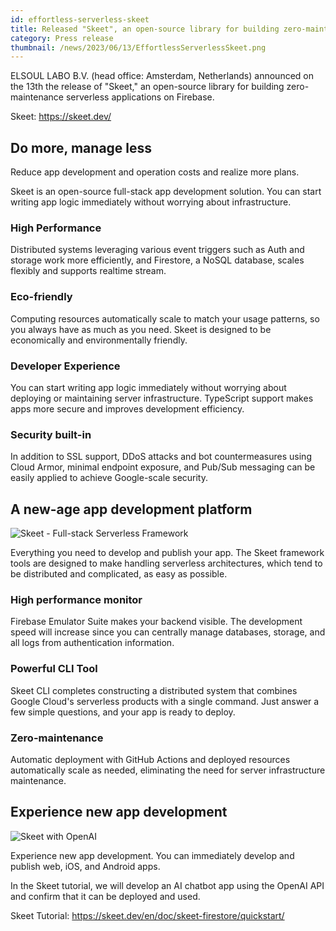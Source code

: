 ```yaml
---
id: effortless-serverless-skeet
title: Released "Skeet", an open-source library for building zero-maintenance serverless apps on Firebase
category: Press release
thumbnail: /news/2023/06/13/EffortlessServerlessSkeet.png
---
```


ELSOUL LABO B.V. (head office: Amsterdam, Netherlands) announced on the 13th the release of "Skeet," an open-source library for building zero-maintenance serverless applications on Firebase.

Skeet: https://skeet.dev/

## Do more, manage less

Reduce app development and operation costs and realize more plans.

Skeet is an open-source full-stack app development solution.
You can start writing app logic immediately without worrying about infrastructure.

### High Performance

Distributed systems leveraging various event triggers such as Auth and storage work more efficiently, and Firestore, a NoSQL database, scales flexibly and supports realtime stream.

### Eco-friendly

Computing resources automatically scale to match your usage patterns, so you always have as much as you need. Skeet is designed to be economically and environmentally friendly.

### Developer Experience

You can start writing app logic immediately without worrying about deploying or maintaining server infrastructure. TypeScript support makes apps more secure and improves development efficiency.

### Security built-in

In addition to SSL support, DDoS attacks and bot countermeasures using Cloud Armor, minimal endpoint exposure, and Pub/Sub messaging can be easily applied to achieve Google-scale security.

## A new-age app development platform

![Skeet - Full-stack Serverless Framework](https://storage.googleapis.com/skeet-assets/animation/skeet-cli-create-latest.gif)

Everything you need to develop and publish your app. The Skeet framework tools are designed to make handling serverless architectures, which tend to be distributed and complicated, as easy as possible.

### High performance monitor

Firebase Emulator Suite makes your backend visible. The development speed will increase since you can centrally manage databases, storage, and all logs from authentication information.

### Powerful CLI Tool

Skeet CLI completes constructing a distributed system that combines Google Cloud's serverless products with a single command. Just answer a few simple questions, and your app is ready to deploy.

### Zero-maintenance

Automatic deployment with GitHub Actions and deployed resources automatically scale as needed, eliminating the need for server infrastructure maintenance.

## Experience new app development

![Skeet with OpenAI](https://storage.googleapis.com/skeet-assets/animation/skeet-chat-latest.gif)

Experience new app development.
You can immediately develop and publish web, iOS, and Android apps.

In the Skeet tutorial, we will develop an AI chatbot app using the OpenAI API and confirm that it can be deployed and used.

Skeet Tutorial: https://skeet.dev/en/doc/skeet-firestore/quickstart/
